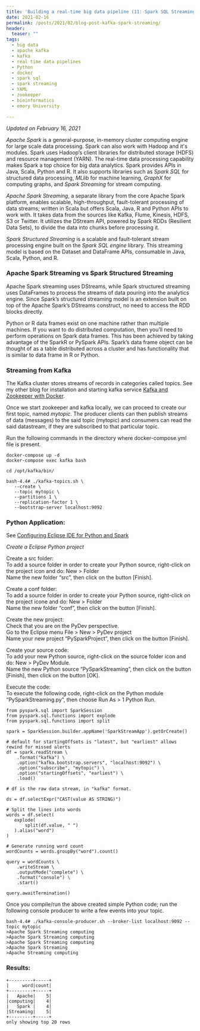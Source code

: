 ```yaml
---
title: 'Building a real-time big data pipeline (11: Spark SQL Streaming, Kafka, Python)'
date: 2021-02-16
permalink: /posts/2021/02/blog-post-kafka-spark-streaming/
header:
  teaser: ""
tags:
  - big data
  - apache kafka
  - kafka
  - real time data pipelines 
  - Python
  - docker
  - spark sql
  - spark streaming 
  - YAML
  - zookeeper
  - bioinformatics
  - emory University 

---  
```

*Updated on February 16, 2021*  

*Apache Spark* is a general-purpose, in-memory cluster computing engine for large scale data processing. Spark can also work with Hadoop and it's modules. Spark uses Hadoop’s client libraries for distributed storage (HDFS) and resource management (YARN). The real-time data processing capability makes Spark a top choice for big data analytics. Spark provides APIs in Java, Scala, Python and R. It also supports libraries such as *Spark SQL* for structured data processing, *MLlib* for machine learning, *GraphX* for computing graphs, and *Spark Streaming* for stream computing.  

*Apache Spark Streaming*, a separate library from the core Apache Spark platform, enables scalable, high-throughput, fault-tolerant processing of data streams; written in Scala but offers Scala, Java, R and Python APIs to work with. It takes data from the sources like Kafka, Flume, Kinesis, HDFS, S3 or Twitter. It utilizes the DStream API, powered by Spark RDDs (Resilient Data Sets), to divide the data into chunks before processing it.  

*Spark Structured Streaming* is a scalable and fault-tolerant stream processing engine built on the *Spark SQL engine* library. This streaming model is based on the Dataset and DataFrame APIs, consumable in Java, Scala, Python, and R.  

### Apache Spark Streaming vs Spark Structured Streaming   
Apache Spark streaming uses DStreams, while Spark structured streaming uses DataFrames to process the streams of data pouring into the analytics engine. Since Spark’s structured streaming model is an extension built on top of the Apache Spark’s DStreams construct, no need to access the RDD blocks directly.  

Python or R data frames exist on one machine rather than multiple machines. If you want to do distributed computation, then you’ll need to perform operations on Spark data frames. This has been achieved by taking advantage of the SparkR or PySpark APIs. Spark’s data frame object can be thought of as a table distributed across a cluster and has functionality that is similar to data frame in R or Python.  

### Streaming from Kafka  

The Kafka cluster stores streams of records in categories called topics. See my other blog for installation and starting kafka service [Kafka and Zookeeper with Docker](https://adinasarapu.github.io/posts/2020/01/blog-post-kafka/).  

Once we start zookeeper and kafka locally, we can proceed to create our first topic, named *mytopic*. The producer clients can then publish streams of data (messages) to the said topic (mytopic) and consumers can read the said datastream, if they are subscribed to that particular topic.  

Run the following commands in the directory where docker-compose.yml file is present.  

```
docker-compose up -d
docker-compose exec kafka bash
```  

```
cd /opt/kafka/bin/

bash-4.4# ./kafka-topics.sh \  
   --create \  
   --topic mytopic \  
   --partitions 1 \  
   --replication-factor 1 \  
   --bootstrap-server localhost:9092  
```

### Python Application:  

See [Configuring Eclipse IDE for Python and Spark](https://enahwe.wordpress.com)  

*Create a Eclipse Python project*  

Create a src folder:  
To add a source folder in order to create your Python source, right-click on the project icon and do: New > Folder   
Name the new folder “src”, then click on the button [Finish].  

Create a conf folder:  
To add a source folder in order to create your Python source, right-click on the project icone and do: New > Folder  
Name the new folder “conf”, then click on the button [Finish].  

Create the new project:  
Check that you are on the PyDev perspective.  
Go to the Eclipse menu File > New > PyDev project  
Name your new project “PySparkProject”, then click on the button [Finish].  

Create your source code:  
To add your new Python source, right-click on the source folder icon and do: New > PyDev Module.  
Name the new Python source “PySparkStreaming”, then click on the button [Finish], then click on the button [OK].  

Execute the code:  
To execute the following code, right-click on the Python module “PySparkStreaming.py”, then choose Run As > 1 Python Run.  

```
from pyspark.sql import SparkSession
from pyspark.sql.functions import explode
from pyspark.sql.functions import split

spark = SparkSession.builder.appName('SparkStreamApp').getOrCreate()

# default for startingOffsets is "latest", but "earliest" allows rewind for missed alerts  
df = spark.readStream \
    .format("kafka") \
    .option("kafka.bootstrap.servers", "localhost:9092") \
    .option("subscribe", "mytopic") \
    .option("startingOffsets", "earliest") \
    .load()

# df is the raw data stream, in "kafka" format.

ds = df.selectExpr("CAST(value AS STRING)")

# Split the lines into words
words = df.select(
   explode(
       split(df.value, " ")
   ).alias("word")
)

# Generate running word count
wordCounts = words.groupBy("word").count()

query = wordCounts \
    .writeStream \
    .outputMode("complete") \
    .format("console") \
    .start()

query.awaitTermination()
```

Once you compile/run the above created simple Python code; run the following console producer to write a few events into your topic.  

```
bash-4.4# ./kafka-console-producer.sh --broker-list localhost:9092 --topic mytopic
>Apache Spark Streaming computing
>Apache Spark Streaming computing
>Apache Spark Streaming computing
>Apache Spark Streaming
>Apache Streaming computing
``` 

### Results:  

```
+---------+-----+
|     word|count|
+---------+-----+
|   Apache|    5|
|computing|    4|
|   Spark |    4|
|Streaming|    5|
+---------+-----+  
only showing top 20 rows
```  

